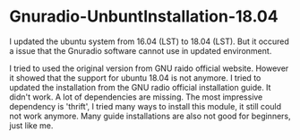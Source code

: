# Gnuradio-UnbuntInstallation-18.04
I updated the ubuntu system from 16.04 (LST) to 18.04 (LST). But it occured a issue that the Gnuradio software cannot use in updated environment. 


I tried to used the original version from GNU raido official website. However it showed that the support for ubuntu 18.04 is not anymore. 
I tried to updated the installation from the GNU radio official installation guide. It didn't work. A lot of dependencies are missing. 
The most impressive dependency is 'thrift', I tried many ways to install this module, it still could not work anymore. 
Many guide installations are also not good for beginners, just like me. 
